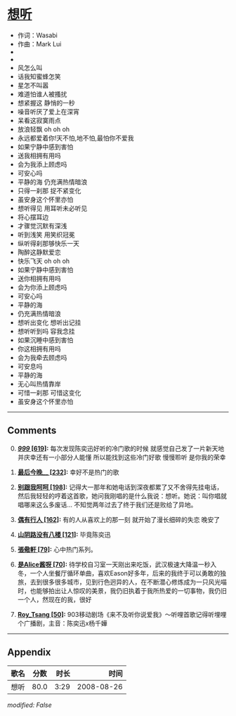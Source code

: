 # [想听](https://music.163.com/song?id=64926)

* 作词：Wasabi
* 作曲：Mark Lui
*
*
* 风怎么叫
* 话我知蜜蜂怎笑
* 星怎不叫嚣
* 难道怕谁人被搔扰
* 想紧握这 静悄的一秒
* 噪音听厌了爱上在深宵
* 呆看这寂寞雨点
* 放浪轻飘 oh oh oh
* 永远都爱着你!天不怕,地不怕,最怕你不爱我
* 如果宁静中感到害怕
* 送我相拥有用吗
* 会为我添上顾虑吗
* 可安心吗
* 平静的海 仍充满热情暗浪
* 只得一刹那 捉不紧变化
* 虽安身这个怀里亦怕
* 想听得见 用耳听未必听见
* 将心摆耳边
* 才骤觉沉默有深浅
* 听到浅笑 用笑织冠冕
* 纵听得刹那够快乐一天
* 陶醉这静默爱恋
* 快乐飞天 oh oh oh
* 如果宁静中感到害怕
* 送你相拥有用吗
* 会为你添上顾虑吗
* 可安心吗
* 平静的海
* 仍充满热情暗浪
* 想听出变化 想听出记挂
* 想听听到吗 容我念挂
* 如果沉睡中感到害怕
* 你这相拥有用吗
* 会为我牵去顾虑吗
* 可安息吗
* 平静的海
* 无心叫热情靠岸
* 可惜一刹那 可惜这变化
* 虽安身这个怀里亦怕


---

## Comments
0. **[_999_ \[619\]](https://music.163.com/#/user/home?id=66218295):**  每次发现陈奕迅好听的冷门歌的时候 就感觉自己发了一片新天地 并庆幸还有一小部分人能懂  所以能找到这些冷门好歌 慢慢聆听 是你我的荣幸

1. **[最后今晚__ \[232\]](https://music.163.com/#/user/home?id=30395132):** 幸好不是热门的歌

2. **[别跟我呵呵 \[198\]](https://music.163.com/#/user/home?id=75520321):** 记得大一那年和她电话到深夜都累了又不舍得先挂电话，然后我轻轻的哼着这首歌，她问我刚唱的是什么我说：想听。她说：叫你唱就唱哪来这么多废话...   不知觉两年过去了终于我们还是败给了异地。

3. **[偶有行人 \[162\]](https://music.163.com/#/user/home?id=66604694):** 有的人从喜欢上的那一刻 就开始了漫长细碎的失恋 晚安了

4. **[山阴路没有八楼 \[121\]](https://music.163.com/#/user/home?id=42237173):** 毕竟陈奕迅

5. **[張儆軒 \[79\]](https://music.163.com/#/user/home?id=62236820):** 心中热门系列。

6. **[是Alice酱呀 \[70\]](https://music.163.com/#/user/home?id=74139823):** 待学校自习室一天刚出来吃饭，武汉极速大降温一秒入冬，一个人坐餐厅循环单曲，喜欢Eason好多年，后来的我终于可以勇敢的独旅，去到很多很多城市，见到行色迥异的人，在不断潜心修炼成为一只风光喵时，也能够拍出让人惊叹的美景，我仍旧执着于我所热爱的一切事物，我仍旧一个人，然现在的我，很好

7. **[Roy_Tsang \[50\]](https://music.163.com/#/user/home?id=30899740):** 903移动剧场《来不及听你说爱我》～听哩首歌记得听埋哩个广播剧，主音：陈奕迅x杨千嬅



---

## Appendix

|歌名|分数|时长|时间|
|:---|:---:|---:|---:|
|想听|80.0|3:29|2008-08-26

*modified: False*